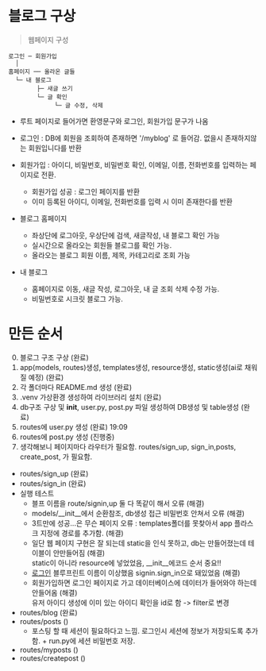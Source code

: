 # 블로그 구상

>웹페이지 구성
```
로그인 ─ 회원가입
  │
홈페이지 ── 올라온 글들
  └─ 내 블로그
        ├─ 새글 쓰기
        └─ 글 확인
             └─ 글 수정, 삭제
```
- 루트 페이지로 들어가면 환영문구와 로그인, 회원가입 문구가 나옴

- 로그인 : DB에 회원을 조회하여 존재하면 '/myblog' 로 들어감. 없을시 존재하지않는 회원입니다를 반환

- 회원가입 : 아이디, 비밀번호, 비밀번호 확인, 이메일, 이름, 전화번호를 입력하는 페이지로 전환.
    - 회원가입 성공 : 로그인 페이지를 반환
    - 이미 등록된 아이디, 이메일, 전화번호를 입력 시 이미 존재한다를 반환

- 블로그 홈페이지 
    - 좌상단에 로그아웃, 우상단에 검색, 새글작성, 내 블로그 확인 가능
    - 실시간으로 올라오는 회원들 블로그를 확인 가능.
    - 올라오는 블로그 회원 이름, 제목, 카테고리로 조회 가능

- 내 블로그
    - 홈페이지로 이동, 새글 작성, 로그아웃, 내 글 조회 삭제 수정 가능.
    - 비밀번호로 시크릿 블로그 가능.


# 만든 순서
0. 블로그 구조 구상 (완료)
1. app(models, routes)생성, templates생성, resource생성, static생성(ai로 채워질 예정) (완료)
2. 각 폴더마다 README.md 생성 (완료)
3. .venv 가상환경 생성하여 라이브러리 설치 (완료)
4. db구조 구상 및 __init__, user.py, post.py 파일 생성하여 DB생성 및 table생성 (완료)
5. routes에 user.py 생성 (완료) 19:09
6. routes에 post.py 생성 (진행중)
6. 생각해보니 페이지마다 라우터가 필요함. routes/sign_up, sign_in,posts, create_post, 가 필요함.
 - routes/sign_up (완료)
 - routes/sign_in (완료)
 - 실행 테스트
    - 블프 이름을 route/signin,up 둘 다 똑같이 해서 오류 (해결)
    - models/__init__에서 순환참조, db생성 접근 비밀번호 안쳐서 오류 (해결)
    - 3트만에 성공...은 무슨 페이지 오류 : templates폴더를 못찾아서 app 플라스크 지정에 경로를 추가함. (해결)
    - 일단 웹 페이지 구현은 잘 되는데 static을 인식 못하고, db는 만들어졌는데 테이블이 안만들어짐 (해결)  
    static이 아니라 resource에 넣었었음, __init__에코드 순서 중요!!
    - <a href="{{ url_for('signin.signin') }}">로그인</a> 블루프린트 이름이 이상했음 signin.sign_in으로 돼있었음 (해결)
    - 회원가입하면 로그인 페이지로 가고 데이터베이스에 데이터가 들어와야 하는데 안들어옴 (해결)  
    유저 아이디 생성에 이미 있는 아이디 확인을 id로 함 -> filter로 변경
 - routes/blog (완료)
 - routes/posts ()
    - 포스팅 할 때 세션이 필요하다고 느낌. 로그인시 세션에 정보가 저장되도록 추가함. + run.py에 세션 비밀번호 저장.
 - routes/myposts ()
 - routes/createpost ()